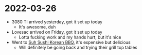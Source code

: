# 2022-03-26
- 3080 TI arrived yesterday, got it set up today
	- It's awesome, duh
- Lovesac arrived on Friday, got it set up today
	- Lotta fucking work and my hands hurt, but it's nice
- Went to [Suh Sushi Korean BBQ](suh_sushi_korean_bbq.md), it's expensive but delicious
	- Will definitely be going back and trying their grill top tables